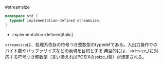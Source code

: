 #streamsize
```cpp
namespace std {
  typedef implementation-defined streamsize;
}
```
* implementation-defined[italic]

`streamsize`は、処理系依存の符号つき整数型のtypedefである。入出力操作でのバイト数やバッファサイズなどの表現を目的とする
典型的には、std::size_tに対応する符号つき整数型（言い換えればPOSIXのssize_t型）が想定される。
